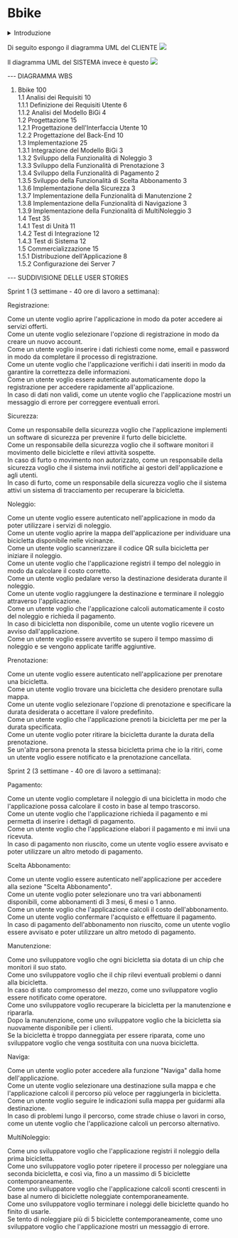 
# Bbike

<details>
<summary> Introduzione </summary>
Scarica, scannerizza e pedala! Bbike, la nuova applicazione che permette di girare in bici tutta Bergamo.
La mia applicazione si basa sul modello dell'applicazione BiGi. Il problema che risolvo è quello del trasporto veloce nella città di Bergamo. Quante volte infatti ci siamo trovati in una situazione nella quale, per esempio, dovevamo raggiungere la fermata del pullman che era a 20 minuti a piedi. Ed è proprio in quella situazione che desideriamo un metodo più veloce per raggiungere la nostra destinazione. Ed è proprio in quella situazione che la nostra applicazione viene in aiuto! Con la numerosa quantità di biciclette che intendiamo mettere a disposizione, potrai trovarne una nelle vicinanze ovunque ti trovi! E in quel momento ti basta scannerizzare il codice QR posizionato sul manubrio della bicicletta e pedalare comodamente fino alla destinazione.

<details>
<summary>Registrazione</summary>
Attori Principali: Utente<br>
  L'utente apre l'applicazione.<br>
  L'utente seleziona l'opzione di registrazione.<br>
  L'utente inserisce i dati richiesti (nome, email, password, ecc.).<br>
  L'applicazione verifica i dati e crea un account per l'utente.<br>
  L'utente viene autenticato automaticamente.<br>
Estensioni:<br>
 • Se i dati inseriti non sono validi, l'applicazione mostra un messaggio di errore.<br>
</details>
<details>
<summary>Noleggio</summary>
Attori Principali: Utente<br>
  L'utente è autenticato nell'applicazione.<br>
  L'utente apre la mappa dell'applicazione.<br>
  L'utente trova una bicicletta disponibile nelle vicinanze.<br>
  L'utente scannerizza il codice QR sulla bicicletta per iniziare il noleggio.<br>
  L'applicazione inizia a registrare il tempo del noleggio.<br>
  L'utente pedala verso la destinazione desiderata.<br>
  L'utente raggiunge la destinazione e termina il noleggio attraverso l'applicazione.<br>
  L'applicazione calcola il costo del noleggio e richiede il pagamento.<br>
Estensioni:<br>
 • Se la bicicletta non è disponibile, l'applicazione avvisa l'utente.<br>
 • Se l'utente supera il tempo massimo di noleggio senza restituire la bicicletta, verranno applicate tariffe aggiuntive.<br>
</details>
<details>
<summary>Prenotazione</summary>
Attori Principali: Utente<br>
  L'utente è autenticato nell'applicazione.<br>
  L'utente trova una bicicletta che desidera prenotare.<br>
  L'utente seleziona l'opzione di prenotazione per la bicicletta.<br>
  L'applicazione chiede la durata della prenotazione o usa il valore predefinito se l'utente non specifica una durata.<br>
  La bicicletta viene prenotata per l'utente per la durata specificata.<br>
  L'utente può poi ritirare la bicicletta nella durata della prenotazione.<br>
Estensioni:<br>
 • Se un'altra persona prenota la stessa bicicletta prima che l'utente vada a ritirarla, l'applicazione notifica l'utente e cancella la prenotazione.<br>
</details>
<details>
<summary>Pagamento</summary>
Attori Principali: Utente<br>
  L'utente ha terminato il noleggio di una bicicletta.<br>
  L'applicazione calcola il costo del noleggio in base al tempo trascorso.<br>
  L'applicazione richiede il pagamento all'utente.<br>
  L'utente inserisce i dettagli di pagamento (carta di credito, PayPal, ecc.).<br>
  L'applicazione elabora il pagamento e invia una ricevuta.<br>
Estensioni:<br>
 • Se il pagamento non riesce, l'applicazione avvisa l'utente e richiede un altro metodo di pagamento.<br>
</details>
<details>
<summary>Scelta Abbonamento</summary>
Attori Principali: Utente<br>
  L'utente è autenticato nell'applicazione.<br>
  L'utente accede alla sezione "Scelta Abbonamento."<br>
  L'utente seleziona uno tra i vari abbonamenti disponibili (3 mesi, 6 mesi, 1 anno).<br>
  L'applicazione calcola il costo dell'abbonamento.<br>
  L'utente conferma l'acquisto e effettua il pagamento.<br>
Estensioni:<br>
 • Se il pagamento dell'abbonamento non riesce, l'applicazione avvisa l'utente e richiede un altro metodo di pagamento.<br>
</details>
<details>
<summary>Sicurezza</summary>
Attori Principali: Sistema (Non funzionale)<br>
  L'applicazione implementa un software di sicurezza per prevenire il furto dei mezzi.<br>
  Il software monitora il movimento delle biciclette e rileva attività sospette.<br>
  In caso di furto o movimento non autorizzato, il sistema invia notifiche ai gestori dell'applicazione e agli utenti.<br>
Estensioni:<br>
 • Se viene rilevato un furto, il sistema attiva un sistema di tracciamento per recuperare la bicicletta.<br>
</details>
<details>
<summary>Manutenzione</summary>
Attori Principali: Operatore<br>
  Ogni bicicletta è compresa di un chip che ne monitora lo stato.<br>
  Il chip rileva eventuali problemi o danni alla bicicletta.<br>
  In caso di stato del mezzo compromesso, l'operatore viene notificato.<br>
  L'operatore recupera la bicicletta per la manutenzione e la ripara.<br>
  Dopo la manutenzione, la bicicletta viene rimessa a disposizione dei clienti.<br>
Estensioni:<br>
 • Se la bicicletta è troppo danneggiata per essere riparata, viene sostituita con una nuova bicicletta.<br>
</details>
<details>
<summary>Naviga</summary>
Attori Principali: Utente<br>
Nella home dell'applicazione, l'utente accede alla funzione "Naviga."<br>
L'utente seleziona una destinazione sulla mappa.<br>
  L'applicazione calcola il percorso più veloce per raggiungere la destinazione in bicicletta.<br>
  L'utente segue le indicazioni sulla mappa per guidarlo al suo scopo.<br>
Estensioni:<br>
 • Se ci sono problemi lungo il percorso (strade chiuse, lavori in corso, ecc.), l'applicazione calcola un percorso alternativo.<br>
</details>
<details>
  <summary>MultiNoleggio</summary>
Attori Principali: Utente<br>
  L'applicazione registra il noleggio della prima bicicletta.<br>
  L'utente ripete il processo per noleggiare una seconda bicicletta, e così via, fino a un massimo di 5 biciclette.<br>
  L'applicazione calcola sconti crescenti in base al numero di biciclette noleggiate contemporaneamente.<br>
  L'utente termina i noleggi delle biciclette quando ha finito di usarle.<br>
Estensioni:<br>
 • Se l'utente tenta di noleggiare più di 5 biciclette contemporaneamente, l'applicazione mostra un messaggio di errore.<br>
</details>
</details>



Di seguito espongo il diagramma UML del CLIENTE
<img src="http://yuml.me/diagram/scruffy/usecase/[Cliente]-(Registrazione),[Cliente]-(Noleggio mezzo),(Noleggio mezzo)>(Autenticazione),[Cliente]-(Prenotazione mezzo),(Prenotazione mezzo)>(Noleggio mezzo),(Prenotazione mezzo)>(Autenticazione),(Registrazione)<(Acquisto abbonamento),(Acquisto abbonamento)>(Aggiungi carta),(Acquisto abbonamento)>(Autenticazione)" >



Il diagramma UML del SISTEMA invece è questo
<img src="http://yuml.me/diagram/scruffy/usecase/[Sistema]-(Attivazione mezzo),(Attivazione mezzo)>(Sblocco mezzo),[Sistema]-(Parcheggio mezzo),(Parcheggio mezzo)>(Verifica Posto parcheggio),[Sistema]-(Controllo stato mezzo)" >


--- DIAGRAMMA WBS

1. Bbike 100<br>
   1.1 Analisi dei Requisiti  10 <br>
      1.1.1 Definizione dei Requisiti Utente 6<br>
      1.1.2 Analisi del Modello BiGi 4<br>
   1.2 Progettazione 15<br>
      1.2.1 Progettazione dell'Interfaccia Utente 10<br>
      1.2.2 Progettazione del Back-End 10<br>
   1.3 Implementazione 25 <br>
      1.3.1 Integrazione del Modello BiGi 3<br>
      1.3.2 Sviluppo della Funzionalità di Noleggio 3<br>
      1.3.3 Sviluppo della Funzionalità di Prenotazione 3<br>
      1.3.4 Sviluppo della Funzionalità di Pagamento 2<br>
      1.3.5 Sviluppo della Funzionalità di Scelta Abbonamento 3<br>
      1.3.6 Implementazione della Sicurezza 3<br>
      1.3.7 Implementazione della Funzionalità di Manutenzione 2<br> 
      1.3.8 Implementazione della Funzionalità di Navigazione 3<br>
      1.3.9 Implementazione della Funzionalità di MultiNoleggio 3<br>
   1.4 Test 35<br>
      1.4.1 Test di Unità 11<br>
      1.4.2 Test di Integrazione 12 <br>
      1.4.3 Test di Sistema 12<br>
   1.5 Commercializzazione 15 <br>
      1.5.1 Distribuzione dell'Applicazione 8<br>
      1.5.2 Configurazione dei Server 7<br>

--- SUDDIVISIONE DELLE USER STORIES

Sprint 1 (3 settimane - 40 ore di lavoro a settimana):

Registrazione:<br>

Come un utente voglio aprire l'applicazione in modo da poter accedere ai servizi offerti.<br>
Come un utente voglio selezionare l'opzione di registrazione in modo da creare un nuovo account.<br>
Come un utente voglio inserire i dati richiesti come nome, email e password in modo da completare il processo di registrazione.<br>
Come un utente voglio che l'applicazione verifichi i dati inseriti in modo da garantire la correttezza delle informazioni.<br>
Come un utente voglio essere autenticato automaticamente dopo la registrazione per accedere rapidamente all'applicazione.<br>
In caso di dati non validi, come un utente voglio che l'applicazione mostri un messaggio di errore per correggere eventuali errori.<br>

Sicurezza:<br>

Come un responsabile della sicurezza voglio che l'applicazione implementi un software di sicurezza per prevenire il furto delle biciclette.<br>
Come un responsabile della sicurezza voglio che il software monitori il movimento delle biciclette e rilevi attività sospette.<br>
In caso di furto o movimento non autorizzato, come un responsabile della sicurezza voglio che il sistema invii notifiche ai gestori dell'applicazione e agli utenti.<br>
In caso di furto, come un responsabile della sicurezza voglio che il sistema attivi un sistema di tracciamento per recuperare la bicicletta.<br>

Noleggio:<br>

Come un utente voglio essere autenticato nell'applicazione in modo da poter utilizzare i servizi di noleggio.<br>
Come un utente voglio aprire la mappa dell'applicazione per individuare una bicicletta disponibile nelle vicinanze.<br>
Come un utente voglio scannerizzare il codice QR sulla bicicletta per iniziare il noleggio.<br>
Come un utente voglio che l'applicazione registri il tempo del noleggio in modo da calcolare il costo corretto.<br>
Come un utente voglio pedalare verso la destinazione desiderata durante il noleggio.<br>
Come un utente voglio raggiungere la destinazione e terminare il noleggio attraverso l'applicazione.<br>
Come un utente voglio che l'applicazione calcoli automaticamente il costo del noleggio e richieda il pagamento.<br>
In caso di bicicletta non disponibile, come un utente voglio ricevere un avviso dall'applicazione.<br>
Come un utente voglio essere avvertito se supero il tempo massimo di noleggio e se vengono applicate tariffe aggiuntive.<br>

Prenotazione:<br>

Come un utente voglio essere autenticato nell'applicazione per prenotare una bicicletta.<br>
Come un utente voglio trovare una bicicletta che desidero prenotare sulla mappa.<br>
Come un utente voglio selezionare l'opzione di prenotazione e specificare la durata desiderata o accettare il valore predefinito.<br>
Come un utente voglio che l'applicazione prenoti la bicicletta per me per la durata specificata.<br>
Come un utente voglio poter ritirare la bicicletta durante la durata della prenotazione.<br>
Se un'altra persona prenota la stessa bicicletta prima che io la ritiri, come un utente voglio essere notificato e la prenotazione cancellata.<br>

Sprint 2 (3 settimane - 40 ore di lavoro a settimana):<br>

Pagamento:<br>

Come un utente voglio completare il noleggio di una bicicletta in modo che l'applicazione possa calcolare il costo in base al tempo trascorso.<br>
Come un utente voglio che l'applicazione richieda il pagamento e mi permetta di inserire i dettagli di pagamento.<br>
Come un utente voglio che l'applicazione elabori il pagamento e mi invii una ricevuta.<br>
In caso di pagamento non riuscito, come un utente voglio essere avvisato e poter utilizzare un altro metodo di pagamento.<br>

Scelta Abbonamento:<br>

Come un utente voglio essere autenticato nell'applicazione per accedere alla sezione "Scelta Abbonamento".<br>
Come un utente voglio poter selezionare uno tra vari abbonamenti disponibili, come abbonamenti di 3 mesi, 6 mesi o 1 anno.<br>
Come un utente voglio che l'applicazione calcoli il costo dell'abbonamento.<br>
Come un utente voglio confermare l'acquisto e effettuare il pagamento.<br>
In caso di pagamento dell'abbonamento non riuscito, come un utente voglio essere avvisato e poter utilizzare un altro metodo di pagamento.<br>

Manutenzione:<br>

Come uno sviluppatore voglio che ogni bicicletta sia dotata di un chip che monitori il suo stato.<br>
Come uno sviluppatore voglio che il chip rilevi eventuali problemi o danni alla bicicletta.<br>
In caso di stato compromesso del mezzo, come uno sviluppatore voglio essere notificato come operatore.<br>
Come uno sviluppatore voglio recuperare la bicicletta per la manutenzione e ripararla.<br>
Dopo la manutenzione, come uno sviluppatore voglio che la bicicletta sia nuovamente disponibile per i clienti.<br>
Se la bicicletta è troppo danneggiata per essere riparata, come uno sviluppatore voglio che venga sostituita con una nuova bicicletta.<br>

Naviga:<br>

Come un utente voglio poter accedere alla funzione "Naviga" dalla home dell'applicazione.<br>
Come un utente voglio selezionare una destinazione sulla mappa e che l'applicazione calcoli il percorso più veloce per raggiungerla in bicicletta.<br>
Come un utente voglio seguire le indicazioni sulla mappa per guidarmi alla destinazione.<br>
In caso di problemi lungo il percorso, come strade chiuse o lavori in corso, come un utente voglio che l'applicazione calcoli un percorso alternativo.<br>

MultiNoleggio:<br>

Come uno sviluppatore voglio che l'applicazione registri il noleggio della prima bicicletta.<br>
Come uno sviluppatore voglio poter ripetere il processo per noleggiare una seconda bicicletta, e così via, fino a un massimo di 5 biciclette contemporaneamente.<br>
Come uno sviluppatore voglio che l'applicazione calcoli sconti crescenti in base al numero di biciclette noleggiate contemporaneamente.<br>
Come uno sviluppatore voglio terminare i noleggi delle biciclette quando ho finito di usarle.<br>
Se tento di noleggiare più di 5 biciclette contemporaneamente, come uno sviluppatore voglio che l'applicazione mostri un messaggio di errore.<br>
